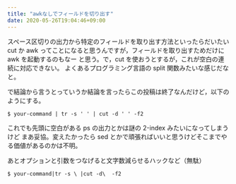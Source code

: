 ```yaml
---
title: "awkなしでフィールドを切り出す"
date: 2020-05-26T19:04:46+09:00
---
```


スペース区切りの出力から特定のフィールドを取り出す方法といったらだいたい cut か awk
ってことになると思うんですが，フィールドを取り出すためだけに awk を起動するのもなー
と思う。で，cut を使おうとするが，これが空白の連続に対応できない。
よくあるプログラミング言語の split 関数みたいな感じだなと。

で結論から言うとっていうか結論を言ったらこの投稿は終了なんだけど，以下のようにする。

```shell
$ your-command | tr -s ' ' | cut -d ' ' -f2
```

これでも先頭に空白がある ps の出力とかは謎の 2-index みたいになってしまうけど
まあ妥協。変えたかったら sed とかで頑張ればいいと思うけどそこまでやる価値があるのかは不明。

あとオプションと引数をつなげると文字数減らせるハックなど（無駄）

```shell
$ your-command|tr -s \ |cut -d\  -f2
```
